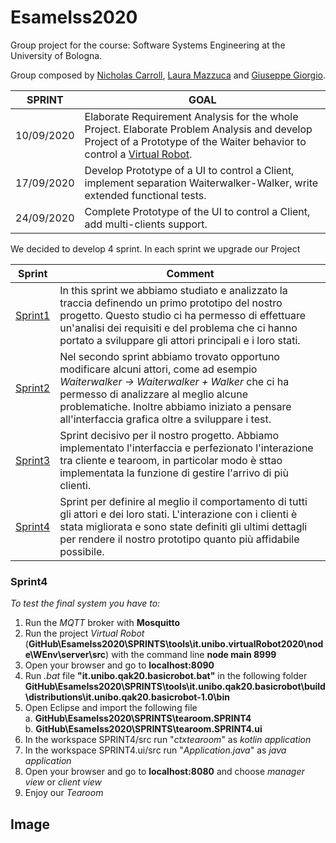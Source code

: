 # EsameIss2020

Group project for the course: Software Systems Engineering at the University of Bologna.

Group composed by [Nicholas Carroll](https://github.com/dropino), [Laura Mazzuca](https://github.com/lauramazzuca21) and [Giuseppe Giorgio](https://github.com/gitdevel7).

SPRINT | GOAL
------------ | -------------
10/09/2020 | Elaborate Requirement Analysis for the whole Project. Elaborate Problem Analysis and develop Project of a Prototype of the Waiter behavior to control a [Virtual Robot](https://github.com/anatali/iss2020LabBo/tree/master/it.unibo.virtualRobot2020).
17/09/2020 | Develop Prototype of a UI to control a Client, implement separation Waiterwalker-Walker, write extended functional tests.
24/09/2020 | Complete Prototype of the UI to control a Client, add multi-clients support.

We decided to develop 4 sprint. In each sprint we upgrade our Project  

Sprint | Comment
------------ | -------------
[Sprint1]() | In this sprint we abbiamo studiato e analizzato la traccia definendo un primo prototipo del nostro progetto. Questo studio ci ha permesso di effettuare un'analisi dei requisiti e del problema che ci hanno portato a sviluppare gli attori principali e i loro stati.
[Sprint2]() | Nel secondo sprint abbiamo trovato opportuno modificare alcuni attori, come ad esempio *Waiterwalker -> Waiterwalker + Walker* che ci ha permesso di analizzare al meglio alcune problematiche. Inoltre abbiamo iniziato a pensare all'interfaccia grafica oltre a sviluppare i test.
[Sprint3]() | Sprint decisivo per il nostro progetto. Abbiamo implementato l'interfaccia e perfezionato l'interazione tra cliente e tearoom, in particolar modo è sttao implementata la funzione di gestire l'arrivo di più clienti.
[Sprint4]() | Sprint per definire al meglio il comportamento di tutti gli attori e dei loro stati. L'interazione con i clienti è stata migliorata e sono state definiti gli ultimi dettagli per rendere il nostro prototipo quanto più affidabile possibile. 

 
### Sprint4  

*To test the final system you have to:*
1. Run the *MQTT* broker with **Mosquitto**
2. Run the project *Virtual Robot* (**GitHub\EsameIss2020\SPRINTS\tools\it.unibo.virtualRobot2020\node\WEnv\server\src**) with the command line **node main 8999**  
3. Open your browser and go to **localhost:8090**  
4. Run *.bat* file **"it.unibo.qak20.basicrobot.bat"** in the following folder **GitHub\EsameIss2020\SPRINTS\tools\it.unibo.qak20.basicrobot\build\distributions\it.unibo.qak20.basicrobot-1.0\bin**  
5. Open Eclipse and import the following file  
  a. **GitHub\EsameIss2020\SPRINTS\tearoom.SPRINT4**  
  b. **GitHub\EsameIss2020\SPRINTS\tearoom.SPRINT4.ui**  
6. In the workspace SPRINT4/src run "*ctxtearoom*" as *kotlin application*
7. In the workspace SPRINT4.ui/src run "*Application.java*" as *java application*
8. Open your browser and go to **localhost:8080** and choose *manager view* or *client view* 
9. Enjoy our *Tearoom* 

## Image

